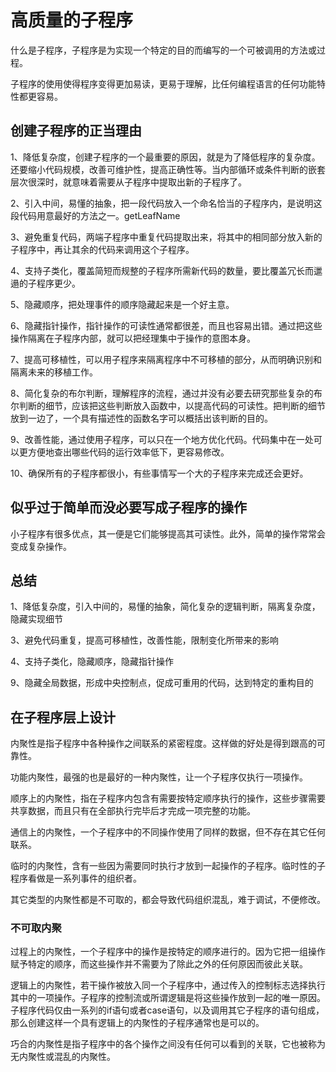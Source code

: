 # 高质量的子程序

什么是子程序，子程序是为实现一个特定的目的而编写的一个可被调用的方法或过程。

子程序的使用使得程序变得更加易读，更易于理解，比任何编程语言的任何功能特性都更容易。

## 创建子程序的正当理由

1、降低复杂度，创建子程序的一个最重要的原因，就是为了降低程序的复杂度。还要缩小代码规模，改善可维护性，提高正确性等。当内部循环或条件判断的嵌套层次很深时，就意味着需要从子程序中提取出新的子程序了。

2、引入中间，易懂的抽象，把一段代码放入一个命名恰当的子程序内，是说明这段代码用意最好的方法之一。getLeafName

3、避免重复代码，两端子程序中重复代码提取出来，将其中的相同部分放入新的子程序中，再让其余的代码来调用这个子程序。

4、支持子类化，覆盖简短而规整的子程序所需新代码的数量，要比覆盖冗长而邋遢的子程序更少。

5、隐藏顺序，把处理事件的顺序隐藏起来是一个好主意。

6、隐藏指针操作，指针操作的可读性通常都很差，而且也容易出错。通过把这些操作隔离在子程序内部，就可以把经理集中于操作的意图本身。

7、提高可移植性，可以用子程序来隔离程序中不可移植的部分，从而明确识别和隔离未来的移植工作。

8、简化复杂的布尔判断，理解程序的流程，通过并没有必要去研究那些复杂的布尔判断的细节，应该把这些判断放入函数中，以提高代码的可读性。把判断的细节放到一边了，一个具有描述性的函数名字可以概括出该判断的目的。

9、改善性能，通过使用子程序，可以只在一个地方优化代码。代码集中在一处可以更方便地查出哪些代码的运行效率低下，更容易修改。

10、确保所有的子程序都很小，有些事情写一个大的子程序来完成还会更好。

## 似乎过于简单而没必要写成子程序的操作

小子程序有很多优点，其一便是它们能够提高其可读性。此外，简单的操作常常会变成复杂操作。

## 总结

1、降低复杂度，引入中间的，易懂的抽象，简化复杂的逻辑判断，隔离复杂度，隐藏实现细节

3、避免代码重复，提高可移植性，改善性能，限制变化所带来的影响

4、支持子类化，隐藏顺序，隐藏指针操作

9、隐藏全局数据，形成中央控制点，促成可重用的代码，达到特定的重构目的

## 在子程序层上设计

内聚性是指子程序中各种操作之间联系的紧密程度。这样做的好处是得到跟高的可靠性。

功能内聚性，最强的也是最好的一种内聚性，让一个子程序仅执行一项操作。

顺序上的内聚性，指在子程序内包含有需要按特定顺序执行的操作，这些步骤需要共享数据，而且只有在全部执行完毕后才完成一项完整的功能。

通信上的内聚性，一个子程序中的不同操作使用了同样的数据，但不存在其它任何联系。

临时的内聚性，含有一些因为需要同时执行才放到一起操作的子程序。临时性的子程序看做是一系列事件的组织者。

其它类型的内聚性都是不可取的，都会导致代码组织混乱，难于调试，不便修改。

### 不可取内聚

过程上的内聚性，一个子程序中的操作是按特定的顺序进行的。因为它把一组操作赋予特定的顺序，而这些操作并不需要为了除此之外的任何原因而彼此关联。

逻辑上的内聚性，若干操作被放入同一个子程序中，通过传入的控制标志选择执行其中的一项操作。子程序的控制流或所谓逻辑是将这些操作放到一起的唯一原因。子程序代码仅由一系列的if语句或者case语句，以及调用其它子程序的语句组成，那么创建这样一个具有逻辑上的内聚性的子程序通常也是可以的。

巧合的内聚性是指子程序中的各个操作之间没有任何可以看到的关联，它也被称为无内聚性或混乱的内聚性。
